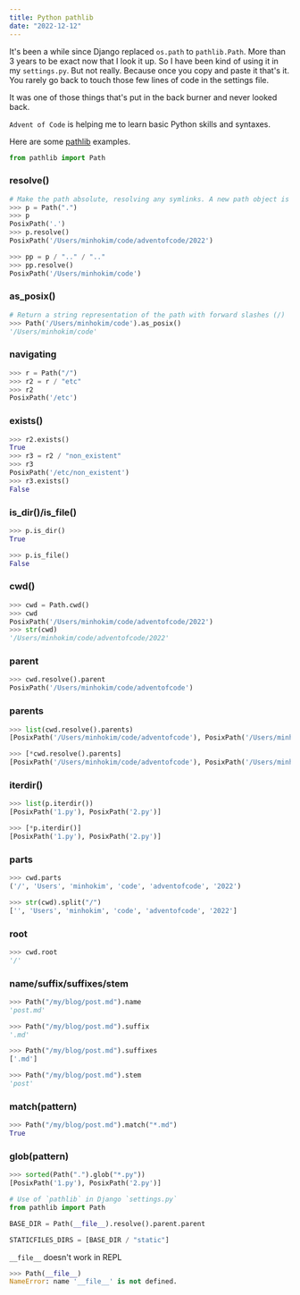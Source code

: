 ```yaml
---
title: Python pathlib
date: "2022-12-12"
---
```


It's been a while since Django replaced `os.path` to `pathlib.Path`.
More than 3 years to be exact now that I look it up.
So I have been kind of using it in my `settings.py`.
But not really. 
Because once you copy and paste it that's it.
You rarely go back to touch those few lines of code in the settings file.

It was one of those things that's put in the back burner and never looked back.

`Advent of Code` is helping me to learn basic Python skills and syntaxes.

Here are some [pathlib](https://docs.python.org/3/library/pathlib.html) examples.

```python
from pathlib import Path
```

### resolve()
```python
# Make the path absolute, resolving any symlinks. A new path object is returned
>>> p = Path(".")
>>> p
PosixPath('.')
>>> p.resolve()
PosixPath('/Users/minhokim/code/adventofcode/2022')

>>> pp = p / ".." / ".."
>>> pp.resolve()
PosixPath('/Users/minhokim/code')
```

### as_posix()
```python
# Return a string representation of the path with forward slashes (/)
>>> Path('/Users/minhokim/code').as_posix()
'/Users/minhokim/code'
```

### navigating
```python
>>> r = Path("/")
>>> r2 = r / "etc"
>>> r2
PosixPath('/etc')
```

### exists()
```python
>>> r2.exists()
True
>>> r3 = r2 / "non_existent"
>>> r3
PosixPath('/etc/non_existent')
>>> r3.exists()
False
```

### is_dir()/is_file()
```python
>>> p.is_dir()
True

>>> p.is_file()
False
```

### cwd()
```python
>>> cwd = Path.cwd()
>>> cwd
PosixPath('/Users/minhokim/code/adventofcode/2022')
>>> str(cwd)
'/Users/minhokim/code/adventofcode/2022'
```

### parent
```python
>>> cwd.resolve().parent
PosixPath('/Users/minhokim/code/adventofcode')
```

### parents
```python
>>> list(cwd.resolve().parents)
[PosixPath('/Users/minhokim/code/adventofcode'), PosixPath('/Users/minhokim/code'), PosixPath('/Users/minhokim'), PosixPath('/Users'), PosixPath('/')]

>>> [*cwd.resolve().parents]
[PosixPath('/Users/minhokim/code/adventofcode'), PosixPath('/Users/minhokim/code'), PosixPath('/Users/minhokim'), PosixPath('/Users'), PosixPath('/')]
```

### iterdir()
```python
>>> list(p.iterdir())
[PosixPath('1.py'), PosixPath('2.py')]

>>> [*p.iterdir()]
[PosixPath('1.py'), PosixPath('2.py')]
```

### parts
```python
>>> cwd.parts
('/', 'Users', 'minhokim', 'code', 'adventofcode', '2022')

>>> str(cwd).split("/")
['', 'Users', 'minhokim', 'code', 'adventofcode', '2022']
```

### root
```python
>>> cwd.root
'/'
```

### name/suffix/suffixes/stem
```python
>>> Path("/my/blog/post.md").name
'post.md'

>>> Path("/my/blog/post.md").suffix
'.md'

>>> Path("/my/blog/post.md").suffixes
['.md']

>>> Path("/my/blog/post.md").stem
'post'
```

### match(pattern)
```python
>>> Path("/my/blog/post.md").match("*.md")
True
```

### glob(pattern)
```python
>>> sorted(Path(".").glob("*.py"))
[PosixPath('1.py'), PosixPath('2.py')]
```

```python
# Use of `pathlib` in Django `settings.py`
from pathlib import Path

BASE_DIR = Path(__file__).resolve().parent.parent

STATICFILES_DIRS = [BASE_DIR / "static"]
```

`__file__` doesn't work in REPL
```python
>>> Path(__file__)
NameError: name '__file__' is not defined.
```
